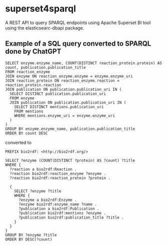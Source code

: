 # superset4sparql
A REST API to query SPARQL endpoints using Apache Superset BI tool using the elasticsearc-dbapi package.

## Example of a SQL query converted to SPARQL done by ChatGPT

````
SELECT enzyme.enzyme_name, COUNT(DISTINCT reaction_protein.protein) AS count, publication.publication_title
FROM reaction_enzyme
JOIN enzyme ON reaction_enzyme.enzyme = enzyme.enzyme_uri
JOIN reaction_protein ON reaction_enzyme.reaction = reaction_protein.reaction
JOIN publication ON publication.publication_uri IN (
  SELECT DISTINCT publication.publication_uri
  FROM enzyme
  JOIN publication ON publication.publication_uri IN (
    SELECT DISTINCT mentions.publication_uri
    FROM mentions
    WHERE mentions.enzyme_uri = enzyme.enzyme_uri
  )
)
GROUP BY enzyme.enzyme_name, publication.publication_title
ORDER BY count DESC
````

converted to

````
PREFIX bio2rdf: <http://bio2rdf.org/>

SELECT ?enzyme (COUNT(DISTINCT ?protein) AS ?count) ?title
WHERE {
  ?reaction a bio2rdf:Reaction .
  ?reaction bio2rdf:reaction_enzyme ?enzyme .
  ?reaction bio2rdf:reaction_protein ?protein .
  
  {
    SELECT ?enzyme ?title
    WHERE {
      ?enzyme a bio2rdf:Enzyme .
      ?enzyme bio2rdf:enzyme_name ?name .
      ?publication a bio2rdf:Publication .
      ?publication bio2rdf:mentions ?enzyme .
      ?publication bio2rdf:publication_title ?title .
    }
  }
}
GROUP BY ?enzyme ?title
ORDER BY DESC(?count)
````
